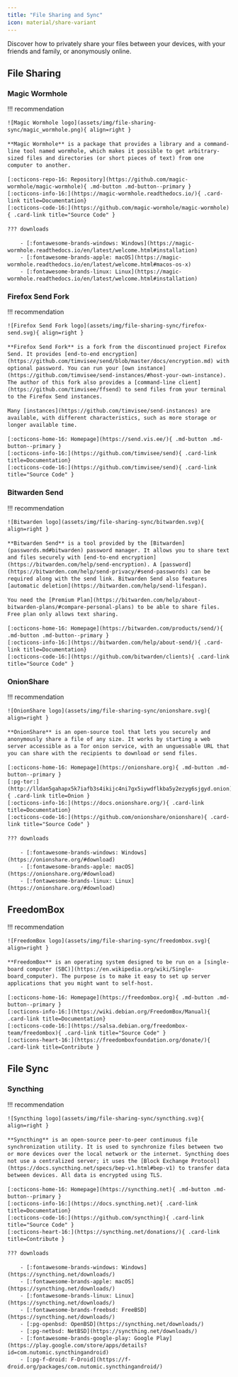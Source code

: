 ```yaml
---
title: "File Sharing and Sync"
icon: material/share-variant
---
```

Discover how to privately share your files between your devices, with your friends and family, or anonymously online.

## File Sharing

### Magic Wormhole

!!! recommendation

    ![Magic Wormhole logo](assets/img/file-sharing-sync/magic_wormhole.png){ align=right }

    **Magic Wormhole** is a package that provides a library and a command-line tool named wormhole, which makes it possible to get arbitrary-sized files and directories (or short pieces of text) from one computer to another.

    [:octicons-repo-16: Repository](https://github.com/magic-wormhole/magic-wormhole){ .md-button .md-button--primary }
    [:octicons-info-16:](https://magic-wormhole.readthedocs.io/){ .card-link title=Documentation}
    [:octicons-code-16:](https://github.com/magic-wormhole/magic-wormhole){ .card-link title="Source Code" }

    ??? downloads

        - [:fontawesome-brands-windows: Windows](https://magic-wormhole.readthedocs.io/en/latest/welcome.html#installation)
        - [:fontawesome-brands-apple: macOS](https://magic-wormhole.readthedocs.io/en/latest/welcome.html#macos-os-x)
        - [:fontawesome-brands-linux: Linux](https://magic-wormhole.readthedocs.io/en/latest/welcome.html#installation)

### Firefox Send Fork

!!! recommendation

    ![Firefox Send Fork logo](assets/img/file-sharing-sync/firefox-send.svg){ align=right }

    **Firefox Send Fork** is a fork from the discontinued project Firefox Send. It provides [end-to-end encryption](https://github.com/timvisee/send/blob/master/docs/encryption.md) with optional password. You can run your [own instance](https://github.com/timvisee/send-instances/#host-your-own-instance). The author of this fork also provides a [command-line client](https://github.com/timvisee/ffsend) to send files from your terminal to the Firefox Send instances.

    Many [instances](https://github.com/timvisee/send-instances) are available, with different characteristics, such as more storage or longer available time. 

    [:octicons-home-16: Homepage](https://send.vis.ee/){ .md-button .md-button--primary }
    [:octicons-info-16:](https://github.com/timvisee/send){ .card-link title=Documentation}
    [:octicons-code-16:](https://github.com/timvisee/send){ .card-link title="Source Code" }

### Bitwarden Send

!!! recommendation

    ![Bitwarden logo](assets/img/file-sharing-sync/bitwarden.svg){ align=right }

    **Bitwarden Send** is a tool provided by the [Bitwarden](passwords.md#bitwarden) password manager. It allows you to share text and files securely with [end-to-end encryption](https://bitwarden.com/help/send-encryption). A [password](https://bitwarden.com/help/send-privacy/#send-passwords) can be required along with the send link. Bitwarden Send also features [automatic deletion](https://bitwarden.com/help/send-lifespan).

    You need the [Premium Plan](https://bitwarden.com/help/about-bitwarden-plans/#compare-personal-plans) to be able to share files. Free plan only allows text sharing.

    [:octicons-home-16: Homepage](https://bitwarden.com/products/send/){ .md-button .md-button--primary }
    [:octicons-info-16:](https://bitwarden.com/help/about-send/){ .card-link title=Documentation}
    [:octicons-code-16:](https://github.com/bitwarden/clients){ .card-link title="Source Code" }

### OnionShare

!!! recommendation

    ![OnionShare logo](assets/img/file-sharing-sync/onionshare.svg){ align=right }

    **OnionShare** is an open-source tool that lets you securely and anonymously share a file of any size. It works by starting a web server accessible as a Tor onion service, with an unguessable URL that you can share with the recipients to download or send files.

    [:octicons-home-16: Homepage](https://onionshare.org){ .md-button .md-button--primary }
    [:pg-tor:](http://lldan5gahapx5k7iafb3s4ikijc4ni7gx5iywdflkba5y2ezyg6sjgyd.onion){ .card-link title=Onion }
    [:octicons-info-16:](https://docs.onionshare.org/){ .card-link title=Documentation}
    [:octicons-code-16:](https://github.com/onionshare/onionshare){ .card-link title="Source Code" }

    ??? downloads

        - [:fontawesome-brands-windows: Windows](https://onionshare.org/#download)
        - [:fontawesome-brands-apple: macOS](https://onionshare.org/#download)
        - [:fontawesome-brands-linux: Linux](https://onionshare.org/#download)

## FreedomBox

!!! recommendation

    ![FreedomBox logo](assets/img/file-sharing-sync/freedombox.svg){ align=right }

    **FreedomBox** is an operating system designed to be run on a [single-board computer (SBC)](https://en.wikipedia.org/wiki/Single-board_computer). The purpose is to make it easy to set up server applications that you might want to self-host.

    [:octicons-home-16: Homepage](https://freedombox.org){ .md-button .md-button--primary }
    [:octicons-info-16:](https://wiki.debian.org/FreedomBox/Manual){ .card-link title=Documentation}
    [:octicons-code-16:](https://salsa.debian.org/freedombox-team/freedombox){ .card-link title="Source Code" }
    [:octicons-heart-16:](https://freedomboxfoundation.org/donate/){ .card-link title=Contribute }

## File Sync

### Syncthing

!!! recommendation

    ![Syncthing logo](assets/img/file-sharing-sync/syncthing.svg){ align=right }

    **Syncthing** is an open-source peer-to-peer continuous file synchronization utility. It is used to synchronize files between two or more devices over the local network or the internet. Syncthing does not use a centralized server; it uses the [Block Exchange Protocol](https://docs.syncthing.net/specs/bep-v1.html#bep-v1) to transfer data between devices. All data is encrypted using TLS.

    [:octicons-home-16: Homepage](https://syncthing.net){ .md-button .md-button--primary }
    [:octicons-info-16:](https://docs.syncthing.net){ .card-link title=Documentation}
    [:octicons-code-16:](https://github.com/syncthing){ .card-link title="Source Code" }
    [:octicons-heart-16:](https://syncthing.net/donations/){ .card-link title=Contribute }

    ??? downloads

        - [:fontawesome-brands-windows: Windows](https://syncthing.net/downloads/)
        - [:fontawesome-brands-apple: macOS](https://syncthing.net/downloads/)
        - [:fontawesome-brands-linux: Linux](https://syncthing.net/downloads/)
        - [:fontawesome-brands-freebsd: FreeBSD](https://syncthing.net/downloads/)
        - [:pg-openbsd: OpenBSD](https://syncthing.net/downloads/)
        - [:pg-netbsd: NetBSD](https://syncthing.net/downloads/)
        - [:fontawesome-brands-google-play: Google Play](https://play.google.com/store/apps/details?id=com.nutomic.syncthingandroid)
        - [:pg-f-droid: F-Droid](https://f-droid.org/packages/com.nutomic.syncthingandroid/)

